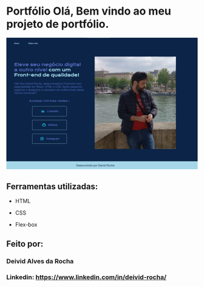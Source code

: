 

# Portfólio Olá, Bem vindo ao meu projeto de portfólio.

![img-preview-do-projeto](assets/preview.png)

## Ferramentas utilizadas:

* HTML

* CSS

* Flex-box

## Feito por:

### Deivid Alves da Rocha

### Linkedin: https://www.linkedin.com/in/deivid-rocha/

